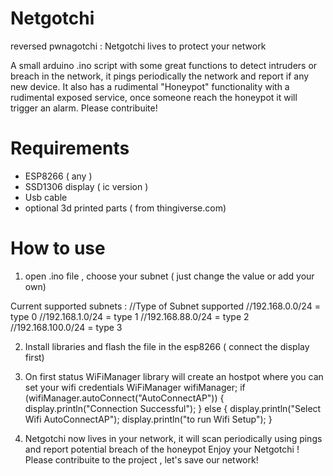 # Netgotchi
reversed pwnagotchi : Netgotchi lives to protect your network 

A small arduino .ino script with some great functions to detect intruders or breach in the network, it pings periodically the network and report if any new device. It also has a rudimental "Honeypot" functionality with a rudimental exposed service, once someone reach the honeypot it will trigger an alarm. Please contribuite!

# Requirements 
- ESP8266 ( any )
- SSD1306 display ( ic version ) 
- Usb cable 
- optional 3d printed parts ( from thingiverse.com)

# How to use
1. open .ino file , choose your subnet ( just change the value or add your own)

Current supported subnets :
//Type of Subnet supported
//192.168.0.0/24 = type 0
//192.168.1.0/24 = type 1
//192.168.88.0/24 = type 2
//192.168.100.0/24  = type 3

2. Install libraries and flash the file in the esp8266 ( connect the display first)
3. On first status WiFiManager library will create an hostpot where you can set your wifi credentials
   WiFiManager wifiManager;
  if (wifiManager.autoConnect("AutoConnectAP")) {
    display.println("Connection Successful");
  } else {
    display.println("Select Wifi AutoConnectAP");
    display.println("to run Wifi Setup");
  }

4. Netgotchi now lives in your network, it will scan periodically using pings and report potential breach of the honeypot
   Enjoy your Netgotchi !
   Please contribuite to the project , let's save our network! 
